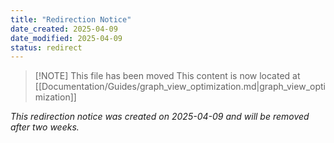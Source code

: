 ```yaml
---
title: "Redirection Notice"
date_created: 2025-04-09
date_modified: 2025-04-09
status: redirect
---
```


> [!NOTE] This file has been moved
> This content is now located at [[Documentation/Guides/graph_view_optimization.md|graph_view_optimization]]

*This redirection notice was created on 2025-04-09 and will be removed after two weeks.*
